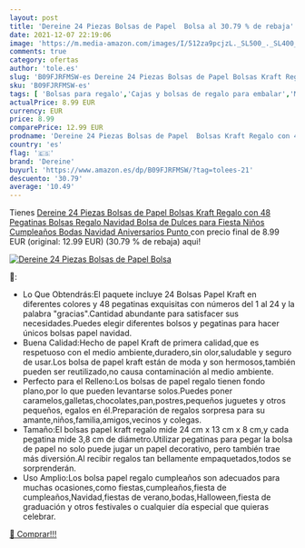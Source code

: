 ```yaml
---
layout: post
title: 'Dereine 24 Piezas Bolsas de Papel  Bolsa al 30.79 % de rebaja'
date: 2021-12-07 22:19:06
image: 'https://m.media-amazon.com/images/I/512za9pcjzL._SL500_._SL400_.jpg'
comments: true
category: ofertas
author: 'tole.es'
slug: 'B09FJRFMSW-es Dereine 24 Piezas Bolsas de Papel Bolsas Kraft Regalo con...'
sku: 'B09FJRFMSW-es'
tags: [ 'Bolsas para regalo','Cajas y bolsas de regalo para embalar','Material de embalaje','Oficina y papelería','Sobres y suministros para el correo','dereine','navidad', ]
actualPrice: 8.99 EUR
currency: EUR
price: 8.99
comparePrice: 12.99 EUR
prodname: 'Dereine 24 Piezas Bolsas de Papel  Bolsas Kraft Regalo con 48 Pegatinas  Bolsas Regalo Navidad  Bolsa de Dulces para Fiesta  Niños Cumpleaños  Bodas  Navidad  Aniversarios  Punto '
country: 'es'
flag: '🇪🇸'
brand: 'Dereine'
buyurl: 'https://www.amazon.es/dp/B09FJRFMSW/?tag=tolees-21'
descuento: '30.79'
average: '10.49'
---
```


Tienes [Dereine 24 Piezas Bolsas de Papel  Bolsas Kraft Regalo con 48 Pegatinas  Bolsas Regalo Navidad  Bolsa de Dulces para Fiesta  Niños Cumpleaños  Bodas  Navidad  Aniversarios  Punto ](https://www.amazon.es/dp/B09FJRFMSW/?tag=tolees-21) con precio final de  8.99 EUR (original: 12.99 EUR) (30.79 %  de rebaja) aqui!

[![Dereine 24 Piezas Bolsas de Papel  Bolsa](https://m.media-amazon.com/images/I/512za9pcjzL._SL500_._SL400_.jpg)](https://www.amazon.es/dp/B09FJRFMSW/?tag=tolees-21)

🔎:

- Lo Que Obtendrás:El paquete incluye 24 Bolsas Papel Kraft en diferentes colores y 48 pegatinas exquisitas con números del 1 al 24 y la palabra "gracias".Cantidad abundante para satisfacer sus necesidades.Puedes elegir diferentes bolsos y pegatinas para hacer únicos bolsas papel navidad.
- Buena Calidad:Hecho de papel Kraft de primera calidad,que es respetuoso con el medio ambiente,duradero,sin olor,saludable y seguro de usar.Los bolsa de papel kraft están de moda y son hermosos,también pueden ser reutilizado,no causa contaminación al medio ambiente.
- Perfecto para el Relleno:Los bolsas de papel regalo tienen fondo plano,por lo que pueden levantarse solos.Puedes poner caramelos,galletas,chocolates,pan,postres,pequeños juguetes y otros pequeños, egalos en él.Preparación de regalos sorpresa para su amante,niños,familia,amigos,vecinos y colegas.
- Tamaño:El bolsas papel kraft regalo mide 24 cm x 13 cm x 8 cm,y cada pegatina mide 3,8 cm de diámetro.Utilizar pegatinas para pegar la bolsa de papel no solo puede jugar un papel decorativo, pero también trae más diversión.Al recibir regalos tan bellamente empaquetados,todos se sorprenderán.
- Uso Amplio:Los bolsa papel regalo cumpleaños son adecuados para muchas ocasiones,como fiestas,cumpleaños,fiesta de cumpleaños,Navidad,fiestas de verano,bodas,Halloween,fiesta de graduación y otros festivales o cualquier día especial que quieras celebrar.

[🛒 Comprar!!!](https://www.amazon.es/dp/B09FJRFMSW/?tag=tolees-21)
